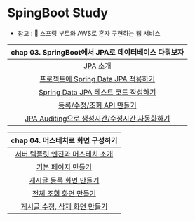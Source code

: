 # SpingBoot Study

- 참고 : 📕 스프링 부트와 AWS로 혼자 구현하는 웹 서비스


|chap 03. SpringBoot에서 JPA로 데이터베이스 다뤄보자|
|:------:|
|[JPA 소개](https://yeonx.tistory.com/entry/Chapter-03-SpringBoot%EC%97%90%EC%84%9C-JPA%EB%A1%9C-%EB%8D%B0%EC%9D%B4%ED%84%B0%EB%B2%A0%EC%9D%B4%EC%8A%A4-%EB%8B%A4%EB%A4%84%EB%B3%B4%EC%9E%901)|[Link - 1](https://yeonx.tistory.com/entry/Chapter-03-SpringBoot%EC%97%90%EC%84%9C-JPA%EB%A1%9C-%EB%8D%B0%EC%9D%B4%ED%84%B0%EB%B2%A0%EC%9D%B4%EC%8A%A4-%EB%8B%A4%EB%A4%84%EB%B3%B4%EC%9E%901)|
|[프로젝트에 Spring Data JPA 적용하기](https://yeonx.tistory.com/entry/Chapter-03-SpringBoot%EC%97%90%EC%84%9C-JPA%EB%A1%9C-%EB%8D%B0%EC%9D%B4%ED%84%B0%EB%B2%A0%EC%9D%B4%EC%8A%A4-%EB%8B%A4%EB%A4%84%EB%B3%B4%EC%9E%90-2)|
|[Spring Data JPA 테스트 코드 작성하기](https://yeonx.tistory.com/entry/Chapter-03-SpringBoot%EC%97%90%EC%84%9C-JPA%EB%A1%9C-%EB%8D%B0%EC%9D%B4%ED%84%B0%EB%B2%A0%EC%9D%B4%EC%8A%A4-%EB%8B%A4%EB%A4%84%EB%B3%B4%EC%9E%90-3)|
|[등록/수정/조회 API 만들기](https://yeonx.tistory.com/entry/Chapter-03-SpringBoot%EC%97%90%EC%84%9C-JPA%EB%A1%9C-%EB%8D%B0%EC%9D%B4%ED%84%B0%EB%B2%A0%EC%9D%B4%EC%8A%A4-%EB%8B%A4%EB%A4%84%EB%B3%B4%EC%9E%90-4)|
|[JPA Auditing으로 생성시간/수정시간 자동화하기](https://yeonx.tistory.com/entry/Chapter-03-SpringBoot%EC%97%90%EC%84%9C-JPA%EB%A1%9C-%EB%8D%B0%EC%9D%B4%ED%84%B0%EB%B2%A0%EC%9D%B4%EC%8A%A4-%EB%8B%A4%EB%A4%84%EB%B3%B4%EC%9E%90-5)|

|chap 04. 머스테치로 화면 구성하기|
|:---:|
|[서버 템플릿 엔진과 머스테치 소개](https://yeonx.tistory.com/entry/Chapter-04-%EB%A8%B8%EC%8A%A4%ED%85%8C%EC%B9%98%EB%A1%9C-%ED%99%94%EB%A9%B4-%EA%B5%AC%EC%84%B1%ED%95%98%EA%B8%B0-1)|
|[기본 페이지 만들기](https://yeonx.tistory.com/entry/Chapter-04-%EB%A8%B8%EC%8A%A4%ED%85%8C%EC%B9%98%EB%A1%9C-%ED%99%94%EB%A9%B4-%EA%B5%AC%EC%84%B1%ED%95%98%EA%B8%B0-2)|
|[게시글 등록 화면 만들기](https://yeonx.tistory.com/entry/Chapter-04-%EB%A8%B8%EC%8A%A4%ED%85%8C%EC%B9%98%EB%A1%9C-%ED%99%94%EB%A9%B4-%EA%B5%AC%EC%84%B1%ED%95%98%EA%B8%B0-3)|
|[전체 조회 화면 만들기](https://yeonx.tistory.com/entry/Chapter-04-%EB%A8%B8%EC%8A%A4%ED%85%8C%EC%B9%98%EB%A1%9C-%ED%99%94%EB%A9%B4-%EA%B5%AC%EC%84%B1%ED%95%98%EA%B8%B0-4)|
|[게시글 수정, 삭제 화면 만들기](https://yeonx.tistory.com/entry/Chapter-04-%EB%A8%B8%EC%8A%A4%ED%85%8C%EC%B9%98%EB%A1%9C-%ED%99%94%EB%A9%B4-%EA%B5%AC%EC%84%B1%ED%95%98%EA%B8%B0-5)|
